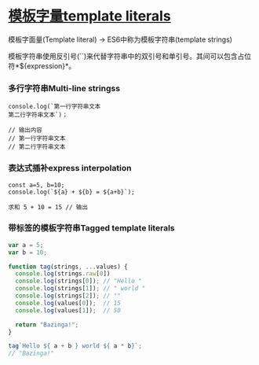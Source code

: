 [模板字量template literals][1]
=========================

模板字面量(Template literal) -> ES6中称为模板字符串(template strings)

模板字符串使用反引号(``)来代替字符串中的双引号和单引号。其间可以包含占位符*${expression}*。

### 多行字符串Multi-line stringss

```
console.log(`第一行字符串文本
第二行字符串文本`)；

// 输出内容
// 第一行字符串文本
// 第二行字符串文本
```

### 表达式插补express interpolation

```
const a=5, b=10;
console.log(`${a} + ${b} = ${a+b}`);

求和 5 + 10 = 15 // 输出

```

### 带标签的模板字符串Tagged template literals

```js
var a = 5;
var b = 10;

function tag(strings, ...values) {
  console.log(strings.raw[0])
  console.log(strings[0]); // "Hello "
  console.log(strings[1]); // " world "
  console.log(strings[2]); // ""
  console.log(values[0]);  // 15
  console.log(values[1]);  // 50

  return "Bazinga!";
}

tag`Hello ${ a + b } world ${ a * b}`;
// "Bazinga!"
```




[1]: https://developer.mozilla.org/zh-CN/docs/Web/JavaScript/Reference/template_strings